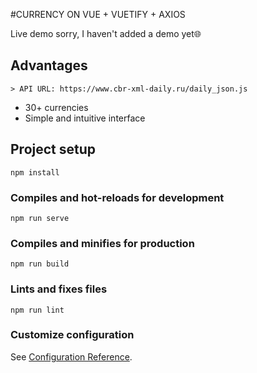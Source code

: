 #CURRENCY ON VUE + VUETIFY + AXIOS

Live demo sorry, I haven't added a demo yet:globe_with_meridians:

## Advantages


    > API URL: https://www.cbr-xml-daily.ru/daily_json.js
- 30+ currencies
- Simple and intuitive interface

## Project setup
```
npm install
```

### Compiles and hot-reloads for development
```
npm run serve
```

### Compiles and minifies for production
```
npm run build
```

### Lints and fixes files
```
npm run lint
```

### Customize configuration
See [Configuration Reference](https://cli.vuejs.org/config/).

